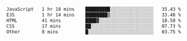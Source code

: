 <!--START_SECTION:waka-->

```txt
JavaScript   1 hr 18 mins    █████████░░░░░░░░░░░░░░░░   35.43 %
EJS          1 hr 14 mins    ████████▒░░░░░░░░░░░░░░░░   33.48 %
HTML         41 mins         ████▓░░░░░░░░░░░░░░░░░░░░   18.50 %
CSS          17 mins         ██░░░░░░░░░░░░░░░░░░░░░░░   07.73 %
Other        8 mins          █░░░░░░░░░░░░░░░░░░░░░░░░   03.75 %
```

<!--END_SECTION:waka-->
